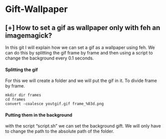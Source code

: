 # Gift-Wallpaper
## [+] How to set a gif as wallpaper only with feh an imagemagick?

In this git I will explain how we can set a gif as a wallpaper using feh. We can do this by splitting the gif frame by frame and then using a script to change the background every 0.1 seconds.

#### Splitting the gif
For this we will create a folder and we will put the gif in it. To divide frame by frame.
```
mkdir dir frames
cd frames 
convert -coalesce youtgif.gif frame_%03d.png
```

#### Putting them in the background
with the script “script.sh” we can set the background gift. We will only have to change the path to the absolute path of the folder. 


